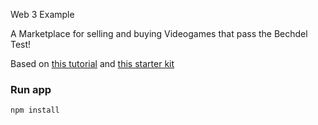 Web 3 Example

A Marketplace for selling and buying Videogames that pass the Bechdel Test!

Based on [this tutorial](https://www.dappuniversity.com/articles/how-to-build-a-blockchain-app) and [this starter kit](https://github.com/dappuniversity/starter_kit)

### Run app

```
npm install
```
